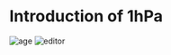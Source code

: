 # Introduction of 1hPa
![age](https://img.shields.io/badge/age-17-brighn)
![editor](https://img.shields.io/badge/editor-Vim-green)
